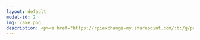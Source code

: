```yaml
---
layout: default
modal-id: 2
img: cake.png
description: <p><a href="https://rpiexchange-my.sharepoint.com/:b:/g/personal/bowerj6_rpi_edu/EczoYS77dXFLn5K3cfYw0GABTL4Bn0Bq1ZGlfyd6zM7J0A"><font size="6"><strong><font color="#0000ff">Link to Academic Research Resume (PDF)</font></a></p><br>Research Highlights</font></strong><br><br><br><font size="4">Forthcoming publication in a special issue of <br><em>The Journal for Interdisciplinary Voice Studies</em> (JIVS) titled -<br><em><strong>'How liberating it is to leave the past behind.'<br>Perceiving Authenticity Within the Vocal Performances of</em> Assassin’s Creed Origins</strong><br><br><br>Art piece presentation - short film, at the<br>2024 RoboPhilosophy Conference<br>in Copenhagen, Denmark<br><em><strong>PanOp Industries</strong></em><br><p><a href="https://www.youtube.com/watch?v=i4NaOy46XXo"><font color="#0000ff">YouTube Link</font></a></p><br>Extended abstract presented at the <br>2023 Digital Games Research Association (DiGRA) Conference<br>in Sevilla, Spain<br><strong><em>'Constellations' of Vocal Expression - A Time Traveler’s Examination of <br>Vocal Performance in </em>Assassin’s Creed Origins</strong><p><a href="https://rpiexchange-my.sharepoint.com/:b:/g/personal/bowerj6_rpi_edu/EbLSkAycn71OhvP6uCXDqGEB6jDymOqUyc153QEDa6jTIw"><font color="#0000ff">Link to PDF</font></a></p><br><br>Art piece presentation - physical model, at the<br>2018 STGlobal Conference<br>in Washington, D.C.<br><em><strong>Physicalizing the Panopticon - Data Privacy and the “Art” of Surveillance </strong></em><br><p><a href="https://www.youtube.com/watch?v=i4NaOy46XXo"><font color="#0000ff">YouTube Link</font></a></p><br><br></font><font size="6"><strong>Unpublished Compositions and Projects</strong></font><br><br><br><font size="4"><strong><em>Enacting Multiple Subjectivities - </em>Baldur’s Gate 3<em> and the Performance of the (Multi)Self</em></strong><br>Adaptations in Media and Games Final Paper - 2024<br><em><font color="#FF0000">(in development for publication)</font></em><br><br><strong><em>Vampires, Cheap Wine, and Drunken Debauchery - A Multi-Lingual Analysis of the Vocal Performances found in The Oxenfurt Drunk, a Quest from </em>The Witcher 3 - Wild Hunt</strong><br>Game Sound Studies Final Project - 2023</em><br><br><strong><em>Race, Voice, and Media Worlds - Orienting </em>Assassin's Creed - Origins <em><br>Within the Logics of Mediated and Socio-cultural Space/time</strong><br>Media Studies Final Paper - 2022</em><br><br><strong><em>Historical Narration as Quantum Time Travel? Leaping through the <br>Constellations of Space/Time in the </em>Assassin's Creed <em>Franchise</strong><br>Media Studies Midterm Paper - 2022</em><br><br><strong><em>The Body, Health, and Digital Surveillance</strong><br>Independent Study and Reading Group - 2018</em><br><br><strong><em>Cannibalism and Christ - Consumption and Cannibalism as Metaphor <br>in the Old and New Testament</strong><br>Discourses of the Body Final Paper - 2017</em></font><br><br>
---
```

